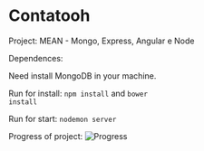 # Contatooh



Project: MEAN - Mongo, Express, Angular e Node

Dependences: 

Need install MongoDB in your machine.

Run for install: <code>npm install</code> and <code>bower install</code>

Run for start: <code>nodemon server</code>

Progress of project: 
![Progress](https://progress-bar.dev/85/)
